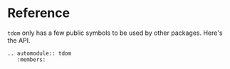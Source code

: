 # Reference

`tdom` only has a few public symbols to be used by other packages.
Here's the API.

```{eval-rst}
.. automodule:: tdom
   :members:
```
